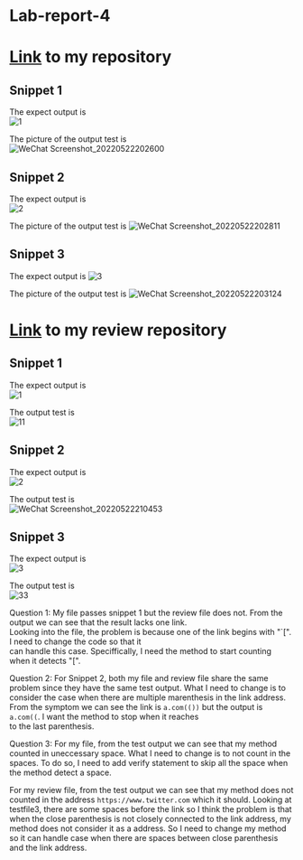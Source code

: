 # Lab-report-4  

# [Link](https://github.com/NuojinliXu/markdown-parser) to my repository 

## Snippet 1

The expect output is   
![1](https://user-images.githubusercontent.com/103155845/169738502-08d19b3b-ee26-4823-9a01-4defb1cb5b2e.png)  

The picture of the output test is   
![WeChat Screenshot_20220522202600](https://user-images.githubusercontent.com/103155845/169738553-32930acd-4ef7-4855-9318-4047158f70e7.png)  

## Snippet 2

The expect output is  
![2](https://user-images.githubusercontent.com/103155845/169738628-85262a1b-d3e0-4595-a628-179f28cdf864.png)

The picture of the output test is 
![WeChat Screenshot_20220522202811](https://user-images.githubusercontent.com/103155845/169738649-d72ddc76-1d0b-44a5-bda9-88827558d2eb.png)  

## Snippet 3

The expect output is 
![3](https://user-images.githubusercontent.com/103155845/169738677-8b5b9199-698c-47f8-8158-60b64bbac014.png)  

The picture of the output test is 
![WeChat Screenshot_20220522203124](https://user-images.githubusercontent.com/103155845/169738714-97eb5a4d-c803-45e4-b40f-b3b5abee96ce.png)

# [Link](https://github.com/NLChung9/markdown-parser) to my review repository

## Snippet 1

The expect output is  
![1](https://user-images.githubusercontent.com/103155845/169738818-2586fba6-7ff8-4d1a-ad1a-9c414e5c1e1c.png)

The output test is  
![11](https://user-images.githubusercontent.com/103155845/169740051-12ac2a32-feb5-44a5-9104-20705a276bfc.png)  

## Snippet 2  

The expect output is  
![2](https://user-images.githubusercontent.com/103155845/169740119-1e66b713-dfb4-495e-9a2a-0e564ca2db9c.png)

The output test is  
![WeChat Screenshot_20220522210453](https://user-images.githubusercontent.com/103155845/169741263-157cdd14-c969-4556-a84f-cc702a412941.png)


## Snippet 3  

The expect output is  
![3](https://user-images.githubusercontent.com/103155845/169740216-debbccb9-b46d-402b-9bb9-d1ddfb0e1bca.png)  

The output test is   
![33](https://user-images.githubusercontent.com/103155845/169740295-2d1f689d-e7bf-4e83-8f1d-1a657a954945.png)  


Question 1:
My file passes snippet 1 but the review file does not. From the output we can see that the result lacks one link.  
Looking into the file, the problem is because one of the link begins with "`[". I need to change the code so that it  
can handle this case. Speciffically, I need the method to start counting when it detects "[".

Question 2:
For Snippet 2, both my file and review file share the same problem since they have the same test output. What I need to change is to consider the case when there are multiple marenthesis in the link address. From the symptom we can see the link is `a.com(())` but the output is `a.com((`. I want the method to stop when it reaches  
to the last parenthesis. 

Question 3:
For my file, from the test output we can see that my method counted in uneccessary space. What I need to change is to not count in the spaces. To do so,
I need to add verify statement to skip all the space when the method detect a space. 

For my review file, from the test output we can see that my method does not counted in the address `https://www.twitter.com` which it should. Looking at 
testfile3, there are some spaces before the link so I think the problem is that when the close parenthesis is not closely connected to the link address,
 my method does not consider it as a address. So I need to change my method so it can handle case when there are spaces between close parenthesis and the link address. 







